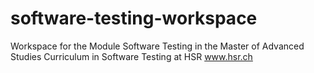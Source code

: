 # software-testing-workspace
Workspace for the Module Software Testing in the Master of Advanced Studies Curriculum in Software Testing at HSR www.hsr.ch
